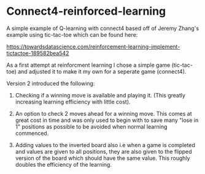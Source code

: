 # Connect4-reinforced-learning
A simple example of Q-learning with connect4 based off of Jeremy Zhang's example using tic-tac-toe which can be found here: 

https://towardsdatascience.com/reinforcement-learning-implement-tictactoe-189582bea542

As a first attempt at reinforcment learning I chose a simple game (tic-tac-toe) and adjusted it to make it my own for a seperate game (connect4).

Version 2 introduced the following:

1. Checking if a winning move is available and playing it. (This greatly increasing learning efficiency with little cost).

2. An option to check 2 moves ahead for a winning move. This comes at great cost in time and was only used to begin with to save many "lose in 1" positions as possible to be avoided when normal learning commenced.

3. Adding values to the inverted board also i.e when a game is completed and values are given to all positions, they are also given to the flipped version of the board which should have the same value.
This roughly doubles the efficiency of the learning.

